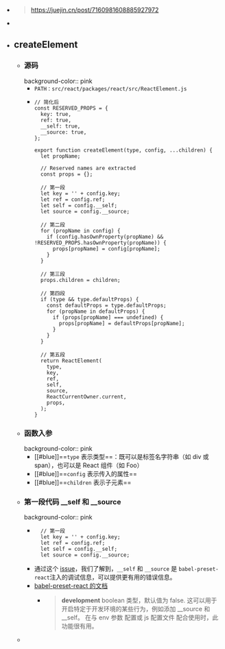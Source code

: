 - > https://juejin.cn/post/7160981608885927972
-
- ## createElement
	- ### 源码
	  background-color:: pink
		- `PATH：src/react/packages/react/src/ReactElement.js`
		- ```
		  // 简化后
		  const RESERVED_PROPS = {
		    key: true,
		    ref: true,
		    __self: true,
		    __source: true,
		  };
		  
		  export function createElement(type, config, ...children) {
		    let propName;
		  
		    // Reserved names are extracted
		    const props = {};
		  
		    // 第一段
		    let key = '' + config.key;
		    let ref = config.ref;
		    let self = config.__self;
		    let source = config.__source;
		  
		    // 第二段
		    for (propName in config) {
		      if (config.hasOwnProperty(propName) && !RESERVED_PROPS.hasOwnProperty(propName)) {
		        props[propName] = config[propName];
		      }
		    }
		  
		    // 第三段
		    props.children = children;
		  
		    // 第四段
		    if (type && type.defaultProps) {
		      const defaultProps = type.defaultProps;
		      for (propName in defaultProps) {
		        if (props[propName] === undefined) {
		          props[propName] = defaultProps[propName];
		        }
		      }
		    }
		  
		    // 第五段
		    return ReactElement(
		      type,
		      key,
		      ref,
		      self,
		      source,
		      ReactCurrentOwner.current,
		      props,
		    );
		  }
		  
		  ```
	- ### 函数入参
	  background-color:: pink
		- [[#blue]]==`type` 表示类型==：既可以是标签名字符串（如 div 或 span），也可以是 React 组件（如 Foo）
		- [[#blue]]==`config` 表示传入的属性==
		- [[#blue]]==`children` 表示子元素==
	- ### 第一段代码 __self 和 __source
	  background-color:: pink
		- ```
		    // 第一段
		    let key = '' + config.key;
		    let ref = config.ref;
		    let self = config.__self;
		    let source = config.__source;
		  ```
		- 通过这个 [issue](https://link.juejin.cn/?target=https%3A%2F%2Fgithub.com%2Falangpierce%2Fsucrase%2Fissues%2F232)，我们了解到，`__self` 和 `__source` 是 `babel-preset-react`注入的调试信息，可以提供更有用的错误信息。
		- [babel-preset-react 的文档](https://link.juejin.cn/?target=https%3A%2F%2Fwww.babeljs.cn%2Fdocs%2Fbabel-preset-react)
			- > **development**
			  > boolean 类型，默认值为 false. 这可以用于开启特定于开发环境的某些行为，例如添加 __source 和 __self。 在与 env 参数 配置或 js 配置文件 配合使用时，此功能很有用。
	-